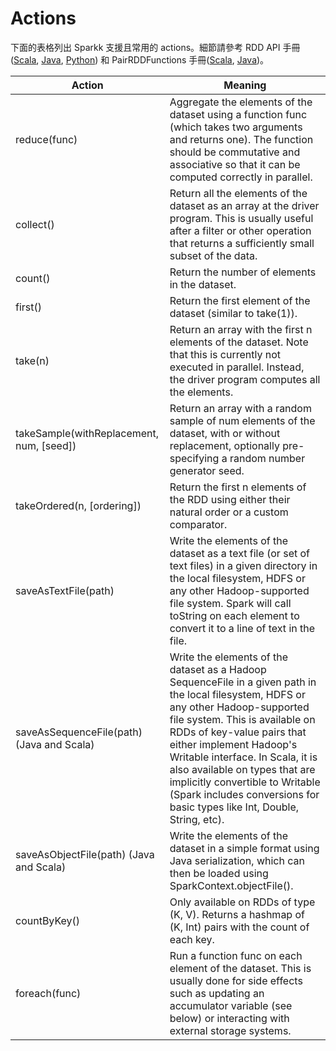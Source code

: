 # Actions

下面的表格列出 Sparkk 支援且常用的 actions。細節請參考 RDD API 手冊([Scala](https://spark.apache.org/docs/latest/api/scala/index.html#org.apache.spark.rdd.RDD), [Java](https://spark.apache.org/docs/latest/api/java/index.html?org/apache/spark/api/java/JavaRDD.html), [Python](https://spark.apache.org/docs/latest/api/python/pyspark.rdd.RDD-class.html)) 和 PairRDDFunctions 手冊([Scala](https://spark.apache.org/docs/latest/api/scala/index.html#org.apache.spark.rdd.PairRDDFunctions), [Java](https://spark.apache.org/docs/latest/api/java/index.html?org/apache/spark/api/java/JavaPairRDD.html))。

Action | Meaning
--- | ---
reduce(func) | Aggregate the elements of the dataset using a function func (which takes two arguments and returns one). The function should be commutative and associative so that it can be computed correctly in parallel.
collect() | Return all the elements of the dataset as an array at the driver program. This is usually useful after a filter or other operation that returns a sufficiently small subset of the data.
count() | Return the number of elements in the dataset.
first() | Return the first element of the dataset (similar to take(1)).
take(n) | Return an array with the first n elements of the dataset. Note that this is currently not executed in parallel. Instead, the driver program computes all the elements.
takeSample(withReplacement, num, [seed]) | Return an array with a random sample of num elements of the dataset, with or without replacement, optionally pre-specifying a random number generator seed.
takeOrdered(n, [ordering]) | Return the first n elements of the RDD using either their natural order or a custom comparator.
saveAsTextFile(path) | Write the elements of the dataset as a text file (or set of text files) in a given directory in the local filesystem, HDFS or any other Hadoop-supported file system. Spark will call toString on each element to convert it to a line of text in the file.
saveAsSequenceFile(path) (Java and Scala) | Write the elements of the dataset as a Hadoop SequenceFile in a given path in the local filesystem, HDFS or any other Hadoop-supported file system. This is available on RDDs of key-value pairs that either implement Hadoop's Writable interface. In Scala, it is also available on types that are implicitly convertible to Writable (Spark includes conversions for basic types like Int, Double, String, etc).
saveAsObjectFile(path) (Java and Scala) | Write the elements of the dataset in a simple format using Java serialization, which can then be loaded using SparkContext.objectFile().
countByKey() | Only available on RDDs of type (K, V). Returns a hashmap of (K, Int) pairs with the count of each key.
foreach(func) | Run a function func on each element of the dataset. This is usually done for side effects such as updating an accumulator variable (see below) or interacting with external storage systems.
